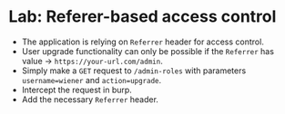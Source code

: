 # Lab: Referer-based access control

- The application is relying on `Referrer` header for access control.
- User upgrade functionality can only be possible if the `Referrer` has value -> `https://your-url.com/admin`.
- Simply make a `GET` request to `/admin-roles` with parameters `username=wiener` and `action=upgrade`.
- Intercept the request in burp.
- Add the necessary `Referrer` header.
